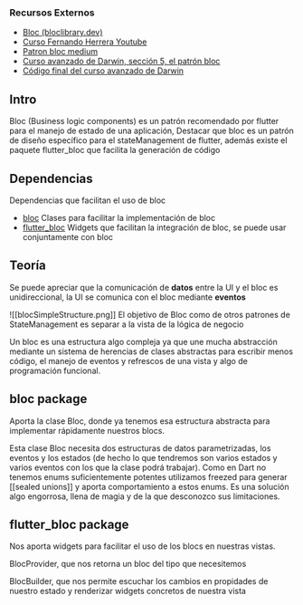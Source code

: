 ### Recursos Externos
- [Bloc (bloclibrary.dev)](https://bloclibrary.dev/getting-started/)
- [Curso Fernando Herrera Youtube](https://www.youtube.com/playlist?list=PLCKuOXG0bPi3P1T460Dgh9G_1JVMIeUaX)
- [Patron bloc medium](https://medium.com/flutter-community/using-the-bloc-pattern-for-clean-flutter-apps-theory-and-a-practical-example-b5dcad728a2b)
- [Curso avanzado de Darwin, sección 5, el patrón bloc](https://www.udemy.com/course/flutter-avanzado/learn/lecture/36598490#overview)
- [Código final del curso avanzado de Darwin](https://github.com/darwin-morocho/flutter-avanzado/tree/final/bloc_pattern)

## Intro

Bloc (Business logic components) es un patrón recomendado por flutter para el manejo de estado de una aplicación, Destacar que bloc es un patrón de diseño específico para el stateManagement de flutter, además existe el paquete flutter_bloc que facilita la generación de código
## Dependencias

Dependencias que facilitan el uso de bloc
- [bloc](https://pub.dev/packages/bloc) Clases para facilitar la implementación de bloc
- [flutter_bloc](https://pub.dev/packages/flutter_bloc) Widgets que facilitan la integración de bloc, se puede usar conjuntamente con bloc

## Teoría

Se puede apreciar que la comunicación de **datos** entre la UI y el bloc es unidireccional, la UI se comunica con el bloc mediante **eventos** 

![[blocSimpleStructure.png]]
El objetivo de Bloc como de otros patrones de StateManagement es separar a la vista de la lógica de negocio 

Un bloc es una estructura algo compleja ya que une mucha abstracción mediante un sistema de herencias de clases abstractas para escribir menos código, el manejo de eventos y refrescos de una vista y algo de programación funcional.

## bloc package

Aporta la clase Bloc, donde ya tenemos esa estructura abstracta para implementar rápidamente nuestros blocs.

Esta clase Bloc necesita dos estructuras de datos parametrizadas, los eventos y los estados (de hecho lo que tendremos son varios estados y varios eventos con los que la clase podrá trabajar). Como en Dart no tenemos enums suficientemente potentes utilizamos freezed para generar [[sealed unions]] y aporta comportamiento a estos enums. Es una solución algo engorrosa, llena de magia y de la que desconozco sus limitaciones.

## flutter_bloc package

Nos aporta widgets para facilitar el uso de los blocs en nuestras vistas.

BlocProvider, que nos retorna un bloc del tipo que necesitemos

BlocBuilder, que nos permite escuchar los cambios en propidades de nuestro estado y renderizar widgets concretos de nuestra vista




